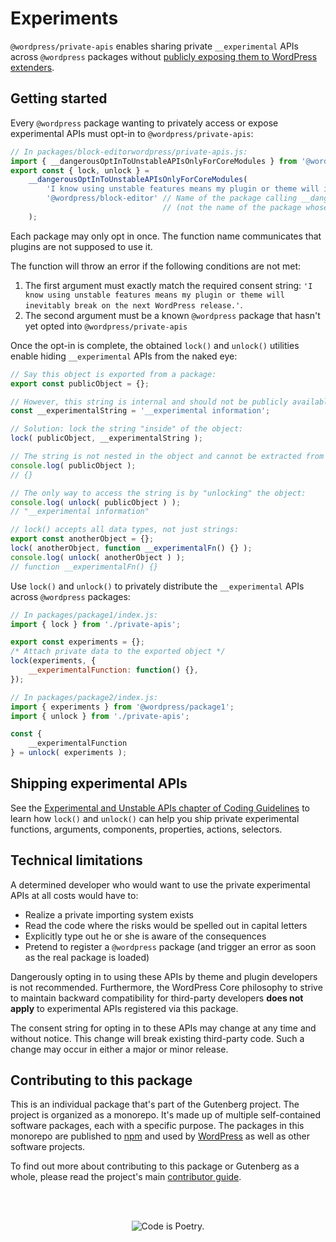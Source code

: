 # Experiments

`@wordpress/private-apis`  enables sharing private `__experimental` APIs across `@wordpress` packages without
[publicly exposing them to WordPress extenders](https://make.wordpress.org/core/2022/08/10/proposal-stop-merging-experimental-apis-from-gutenberg-to-wordpress-core/#respond).

## Getting started

Every `@wordpress` package wanting to privately access or expose experimental APIs must opt-in to `@wordpress/private-apis`:

```js
// In packages/block-editorwordpress/private-apis.js:
import { __dangerousOptInToUnstableAPIsOnlyForCoreModules } from '@wordpress/private-apis';
export const { lock, unlock } =
	__dangerousOptInToUnstableAPIsOnlyForCoreModules(
		'I know using unstable features means my plugin or theme will inevitably break on the next WordPress release.',
		'@wordpress/block-editor' // Name of the package calling __dangerousOptInToUnstableAPIsOnlyForCoreModules,
								  // (not the name of the package whose APIs you want to access)
	);
```

Each package may only opt in once. The function name communicates that plugins are not supposed to use it.

The function will throw an error if the following conditions are not met:

1. The first argument must exactly match the required consent string: `'I know using unstable features means my plugin or theme will inevitably break on the next WordPress release.'`. 
2. The second argument must be a known `@wordpress` package that hasn't yet opted into `@wordpress/private-apis`

Once the opt-in is complete, the obtained `lock()` and `unlock()` utilities enable hiding `__experimental` APIs from the naked eye:

```js
// Say this object is exported from a package:
export const publicObject = {};

// However, this string is internal and should not be publicly available:
const __experimentalString = '__experimental information';

// Solution: lock the string "inside" of the object:
lock( publicObject, __experimentalString );

// The string is not nested in the object and cannot be extracted from it:
console.log( publicObject );
// {}

// The only way to access the string is by "unlocking" the object:
console.log( unlock( publicObject ) );
// "__experimental information"

// lock() accepts all data types, not just strings:
export const anotherObject = {};
lock( anotherObject, function __experimentalFn() {} );
console.log( unlock( anotherObject ) );
// function __experimentalFn() {}
```

Use `lock()` and `unlock()` to privately distribute the `__experimental` APIs across `@wordpress` packages:

```js
// In packages/package1/index.js:
import { lock } from './private-apis';

export const experiments = {};
/* Attach private data to the exported object */
lock(experiments, {
	__experimentalFunction: function() {},
});

// In packages/package2/index.js:
import { experiments } from '@wordpress/package1';
import { unlock } from './private-apis';

const {
	__experimentalFunction
} = unlock( experiments );
```

## Shipping experimental APIs

See the [Experimental and Unstable APIs chapter of Coding Guidelines](/docs/contributors/code/coding-guidelines.md) to learn how `lock()` and `unlock()` can help
you ship private experimental functions, arguments, components, properties, actions, selectors.

## Technical limitations

A determined developer who would want to use the private experimental APIs at all costs would have to:

-   Realize a private importing system exists
-   Read the code where the risks would be spelled out in capital letters
-   Explicitly type out he or she is aware of the consequences
-   Pretend to register a `@wordpress` package (and trigger an error as soon as the real package is loaded)

Dangerously opting in to using these APIs by theme and plugin developers is not recommended. Furthermore, the WordPress Core philosophy to strive to maintain backward compatibility for third-party developers **does not apply** to experimental APIs registered via this package.

The consent string for opting in to these APIs may change at any time and without notice. This change will break existing third-party code. Such a change may occur in either a major or minor release.

## Contributing to this package

This is an individual package that's part of the Gutenberg project. The project is organized as a monorepo. It's made up of multiple self-contained software packages, each with a specific purpose. The packages in this monorepo are published to [npm](https://www.npmjs.com/) and used by [WordPress](https://make.wordpress.org/core/) as well as other software projects.

To find out more about contributing to this package or Gutenberg as a whole, please read the project's main [contributor guide](https://github.com/WordPress/gutenberg/tree/HEAD/CONTRIBUTING.md).

<br /><br /><p align="center"><img src="https://s.w.org/style/images/codeispoetry.png?1" alt="Code is Poetry." /></p>
